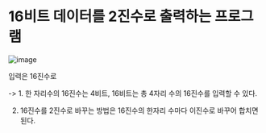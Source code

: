 # 16비트 데이터를 2진수로 출력하는 프로그램

![image](https://user-images.githubusercontent.com/128706341/231082662-c846da4e-c54c-410b-ae28-4e8a02689d34.png)

입력은 16진수로 

-> 1. 한 자리수의 16진수는 4비트, 16비트는 총 4자리 수의 16진수를 입력할 수 있다.

   2. 16진수를 2진수로 바꾸는 방법은 16진수의 한자리 수마다 이진수로 바꾸어 합치면 된다.
